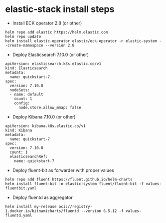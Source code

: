 # elastic-stack install steps
- Install ECK operator 2.8 (or other)
```
helm repo add elastic https://helm.elastic.com
helm repo update
helm install elastic-operator elastic/eck-operator -n elastic-system --create-namespace --version 2.8
```
- Deploy Elasticsearch 7.10.0 (or other)
```
apiVersion: elasticsearch.k8s.elastic.co/v1
kind: Elasticsearch
metadata:
  name: quickstart-7
spec:
  version: 7.10.0
  nodeSets:
  - name: default
    count: 1
    config:
      node.store.allow_mmap: false
```
- Deploy Kibana 7.10.0 (or other)
```
apiVersion: kibana.k8s.elastic.co/v1
kind: Kibana
metadata:
  name: quickstart-7
spec:
  version: 7.10.0
  count: 1
  elasticsearchRef:
    name: quickstart-7
```
- Deploy fluent-bit as forwarder with proper values
```
helm repo add fluent https://fluent.github.io/helm-charts
helm install fluent-bit -n elastic-system fluent/fluent-bit -f values-fluentbit.yaml
```
- Deploy fluentd as aggregator
```
helm install my-release oci://registry-1.docker.io/bitnamicharts/fluentd --version 6.5.12 -f values-fluentd.yaml
```
